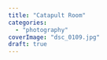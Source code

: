 ```yaml
---
title: "Catapult Room"
categories: 
  - "photography"
coverImage: "dsc_0109.jpg"
draft: true
---
```



